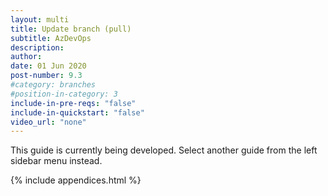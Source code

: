 ```yaml
---
layout: multi
title: Update branch (pull)
subtitle: AzDevOps
description:
author:
date: 01 Jun 2020
post-number: 9.3
#category: branches
#position-in-category: 3
include-in-pre-reqs: "false"
include-in-quickstart: "false"
video_url: "none"
---
```


This guide is currently being developed. Select another guide from the left sidebar menu instead.

<!--
uncomment to add content

{% include prerequisites.html %}

## Topics in this guide

- [Example topic full name](#example-shortname)

{% include video.html %}

## Example {#example-shortname}

Complete the following steps to...

For example, in the following image, ...

![Alt image text placeholder](../assets/images/09-branches/pull/azdev/img-placeholder.png)

-->

{% include appendices.html %}
